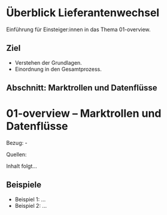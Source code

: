 # Überblick Lieferantenwechsel

Einführung für Einsteiger:innen in das Thema 01-overview.

## Ziel

- Verstehen der Grundlagen.
- Einordnung in den Gesamtprozess.

## Abschnitt: Marktrollen und Datenflüsse

# 01-overview – Marktrollen und Datenflüsse

Bezug: -

Quellen:


Inhalt folgt...

## Beispiele

- Beispiel 1: ...
- Beispiel 2: ...
